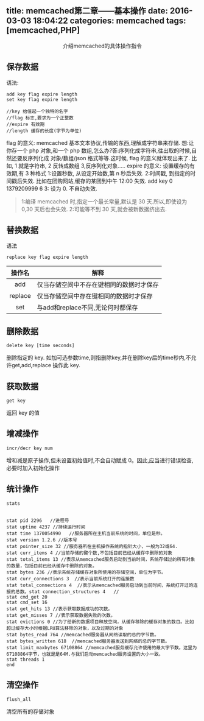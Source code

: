 title: memcached第二章——基本操作
date: 2016-03-03 18:04:22
categories: memcached
tags: [memcached,PHP]
---

<center>介绍memcached的具体操作指令</center>

<!--more-->



## 保存数据

语法: 

```
add key flag expire length 
set key flag expire length 

//key 给值起一个独特的名字
//flag 标志,要求为一个正整数
//expire 有效期
//length 缓存的长度(字节为单位) 
```


flag 的意义:
memcached 基本文本协议,传输的东西,理解成字符串来存储.
想:让你存一个 php 对象,和一个 php 数组,怎么办?答:序列化成字符串,往出取的时候,自然还要反序列化成 对象/数组/json 格式等等.这时候, flag 的意义就体现出来了.
比如, 1 就是字符串, 2 反转成数组 3,反序列化对象.....
expire 的意义:
设置缓存的有效期,有 3 种格式
1:设置秒数, 从设定开始数,第 n 秒后失效.
2:时间戳, 到指定的时间戳后失效.
比如在团购网站,缓存的某团到中午 12:00 失效. add key 0 1379209999 6 
3: 设为 0. 不自动失效. 

>1:编译 memcached 时,指定一个最长常量,默认是 30 天.所以,即使设为 0,30 天后也会失效.
2:可能等不到 30 天,就会被新数据挤出去.

## 替换数据

语法

```
replace key flag expire length
```


|操作名|解释|
|:----:|----|
|add|仅当存储空间中不存在键相同的数据时才保存|
|replace|仅当存储空间中存在键相同的数据时才保存|
|set|与add和replace不同,无论何时都保存|
 

## 删除数据


```
delete key [time seconds]

```


删除指定的 key.
如加可选参数time,则指删除key,并在删除key后的time秒内,不允许get,add,replace 操作此 key. 

## 获取数据

```
get key
```

返回 key 的值 

## 增减操作


```
incr/decr key num
```
 

增和减是原子操作,但未设置初始值时,不会自动赋成 0。因此,应当进行错误检查,必要时加入初始化操作 






## 统计操作


```
stats 


stat pid 2296   //进程号
stat uptime 4237 //持续运行时间
stat time 1370054990   //服务器所在主机当前系统的时间，单位是秒。
stat version 1.2.6 //版本号
stat pointer_size 32 //服务器所在主机操作系统的指针大小，一般为32或64.
stat curr_items 4 //当前存储的键个数,不包括目前已经从缓存中删除的对象
stat total_items 13 //表示从memcached服务启动到当前时间，系统存储过的所有对象的数量，包括目前已经从缓存中删除的对象。
stat bytes 236 //表示系统存储缓存对象所使用的存储空间，单位为字节。
stat curr_connections 3  //表示当前系统打开的连接数
stat total_connections 4  //表示从memcached服务启动到当前时间，系统打开过的连接的总数。stat connection_structures 4   //
stat cmd_get 20
stat cmd_set 16
stat get_hits 13 //表示获取数据成功的次数。
stat get_misses 7 //表示获取数据失败的次数。
stat evictions 0 //为了给新的数据项目释放空间，从缓存移除的缓存对象的数目。比如超过缓存大小时根据LRU算法移除的对象，以及过期的对象
stat bytes_read 764 //memcached服务器从网络读取的总的字节数。
stat bytes_written 618  //memcached服务器发送到网络的总的字节数。
stat limit_maxbytes 67108864 //memcached服务缓存允许使用的最大字节数。这里为67108864字节，也就是是64M.与我们启动memcached服务设置的大小一致。
stat threads 1
end 
```

## 清空操作

```
flush_all 
```
清空所有的存储对象 
